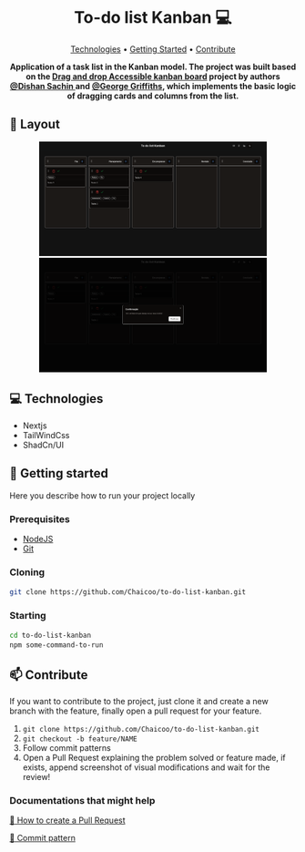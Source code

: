 <h1 align="center" style="font-weight: bold;">To-do list Kanban 💻</h1>

<p align="center">
 <a href="#technologies">Technologies</a> • 
 <a href="#started">Getting Started</a> • 
 <a href="#contribute">Contribute</a>
</p>

<p align="center">
    <b>Application of a task list in the Kanban model. The project was built based on the <a href="https://github.com/Georgegriff/react-dnd-kit-tailwind-shadcn-ui">Drag and drop Accessible kanban board</a> project by authors <a href="https://github.com/skdishansachin">@Dishan Sachin
</a> and <a href="https://github.com/Georgegriff">@George Griffiths</a>, which implements the basic logic of dragging cards and columns from the list.</b>
</p>

<h2 id="layout">🎨 Layout</h2>

<p align="center">
    <img src="https://github.com/Chaicoo/to-do-list-kanban/blob/main/public/screenshot_1.png" alt="Image Example" width="400px">
    <img src="https://github.com/Chaicoo/to-do-list-kanban/blob/main/public/screenshot_2.png" alt="Image Example" width="400px">
</p>

<h2 id="technologies">💻 Technologies</h2>

- Nextjs
- TailWindCss
- ShadCn/UI
  
<h2 id="started">🚀 Getting started</h2>

Here you describe how to run your project locally

<h3>Prerequisites</h3>


- [NodeJS](https://nodejs.org/en)
- [Git](https://git-scm.com/)

<h3>Cloning</h3>

```bash
git clone https://github.com/Chaicoo/to-do-list-kanban.git
```

<h3>Starting</h3>

```bash
cd to-do-list-kanban
npm some-command-to-run
```

<h2 id="contribute">📫 Contribute</h2>

If you want to contribute to the project, just clone it and create a new branch with the feature, finally open a pull request for your feature.

1. `git clone https://github.com/Chaicoo/to-do-list-kanban.git`
2. `git checkout -b feature/NAME`
3. Follow commit patterns
4. Open a Pull Request explaining the problem solved or feature made, if exists, append screenshot of visual modifications and wait for the review!

<h3>Documentations that might help</h3>

[📝 How to create a Pull Request](https://www.atlassian.com/br/git/tutorials/making-a-pull-request)

[💾 Commit pattern](https://gist.github.com/joshbuchea/6f47e86d2510bce28f8e7f42ae84c716)
